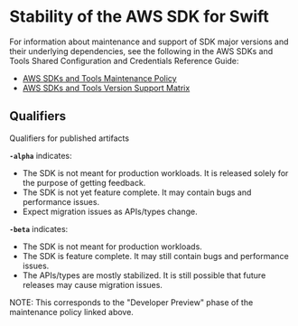 # Stability of the AWS SDK for Swift

For information about maintenance and support of SDK major versions and their underlying dependencies, see the
following in the AWS SDKs and Tools Shared Configuration and Credentials Reference Guide:

* [AWS SDKs and Tools Maintenance Policy](https://docs.aws.amazon.com/credref/latest/refdocs/maint-policy.html)
* [AWS SDKs and Tools Version Support Matrix](https://docs.aws.amazon.com/credref/latest/refdocs/version-support-matrix.html)

## Qualifiers

Qualifiers for published artifacts

**`-alpha`** indicates:

* The SDK is not meant for production workloads. It is released solely for the purpose of getting feedback.
* The SDK is not yet feature complete. It may contain bugs and performance issues.
* Expect migration issues as APIs/types change.

**`-beta`** indicates:

* The SDK is not meant for production workloads. 
* The SDK is feature complete. It may still contain bugs and performance issues.
* The APIs/types are mostly stabilized. It is still possible that future releases may cause migration issues.

NOTE: This corresponds to the "Developer Preview" phase of the maintenance policy linked above.
